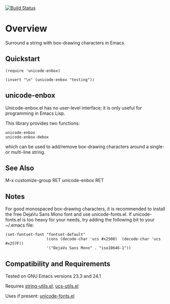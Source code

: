[![Build Status](https://secure.travis-ci.org/rolandwalker/unicode-enbox.png)](http://travis-ci.org/rolandwalker/unicode-enbox)

Overview
========

Surround a string with box-drawing characters in Emacs.

Quickstart
----------

	(require 'unicode-enbox)

	(insert "\n" (unicode-enbox "testing"))

unicode-enbox
-------------

Unicode-enbox.el has no user-level interface; it is only useful
for programming in Emacs Lisp.

This library provides two functions:

	unicode-enbox
	unicode-enbox-debox

which can be used to add/remove box-drawing characters around
a single- or multi-line string.

See Also
--------

M-x customize-group RET unicode-enbox RET

Notes
-----

For good monospaced box-drawing characters, it is recommended to
install the free DejaVu Sans Mono font and use unicode-fonts.el.
If unicode-fonts.el is too heavy for your needs, try adding the
following bit to your ~/.emacs file:

	(set-fontset-font "fontset-default"
	                  (cons (decode-char 'ucs #x2500)  (decode-char 'ucs #x257F))
	                  '("DejaVu Sans Mono" . "iso10646-1"))

Compatibility and Requirements
------------------------------

Tested on GNU Emacs versions 23.3 and 24.1

Requires [string-utils.el](http://github.com/rolandwalker/string-utils), [ucs-utils.el](http://github.com/rolandwalker/ucs-utils)

Uses if present: [unicode-fonts.el](http://github.com/rolandwalker/unicode-fonts)
